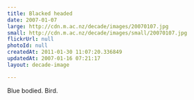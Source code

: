 ```yaml
---
title: Blacked headed
date: 2007-01-07
large: http://cdn.m.ac.nz/decade/images/20070107.jpg
small: http://cdn.m.ac.nz/decade/images/small/20070107.jpg
flickrUrl: null
photoId: null
createdAt: 2011-01-30 11:07:20.336849
updatedAt: 2007-01-16 07:21:17
layout: decade-image

---
```

Blue bodied. Bird.
